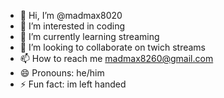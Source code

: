 - 👋 Hi, I’m @madmax8020
- 👀 I’m interested in coding
- 🌱 I’m currently learning streaming
- 💞️ I’m looking to collaborate on twich streams
- 📫 How to reach me madmax8260@gmail.com
- 😄 Pronouns: he/him
- ⚡ Fun fact: im left handed

<!---
madmax8020/madmax8020 is a ✨ special ✨ repository because its `README.md` (this file) appears on your GitHub profile.
You can click the Preview link to take a look at your changes.
--->
